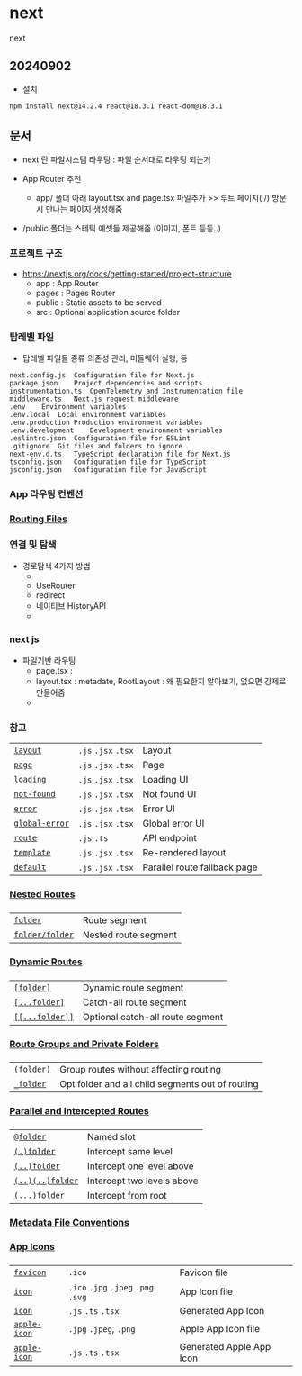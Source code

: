 # next
next

## 20240902 
- 설치

```
npm install next@14.2.4 react@18.3.1 react-dom@18.3.1
```

## 문서
- next 란 파일시스템 라우팅 : 파일 순서대로 라우팅 되는거
- App Router 추천
  - app/ 폴더 아래  layout.tsx and page.tsx  파일추가 >> 루트 페이지( /) 방문시 만나는 페이지 생성해줌

- /public 폴더는 스테틱 에셋들 제공해줌 (이미지, 폰트 등등..)


### 프로젝트 구조
- https://nextjs.org/docs/getting-started/project-structure
  - app : App Router
  - pages : Pages Router
  - public : Static assets to be served
  - src : Optional application source folder

### 탑레벨 파일
- 탑레벨 파일들 종류 의존성 관리, 미들웨어 실행, 등
```
next.config.js	Configuration file for Next.js
package.json	Project dependencies and scripts
instrumentation.ts	OpenTelemetry and Instrumentation file
middleware.ts	Next.js request middleware
.env	Environment variables
.env.local	Local environment variables
.env.production	Production environment variables
.env.development	Development environment variables
.eslintrc.json	Configuration file for ESLint
.gitignore	Git files and folders to ignore
next-env.d.ts	TypeScript declaration file for Next.js
tsconfig.json	Configuration file for TypeScript
jsconfig.json	Configuration file for JavaScript
```

### App 라우팅 컨벤션

### [Routing Files](https://nextjs.org/docs/getting-started/project-structure#routing-files)

### 연결 및 탐색 
- 경로탐색 4가지 방법
  - <Links>
  - UseRouter
  - redirect
  - 네이티브 HistoryAPI
  - 



### next js
- 파일기반 라우팅
  - page.tsx : 
  - layout.tsx : metadate, RootLayout : 왜 필요한지 알아보기, 없으면 강제로 만들어줌
  - 


### 참고 

|  |  |  |
| --- | --- | --- |
| [`layout`](https://nextjs.org/docs/app/api-reference/file-conventions/layout) | `.js` `.jsx` `.tsx` | Layout |
| [`page`](https://nextjs.org/docs/app/api-reference/file-conventions/page) | `.js` `.jsx` `.tsx` | Page |
| [`loading`](https://nextjs.org/docs/app/api-reference/file-conventions/loading) | `.js` `.jsx` `.tsx` | Loading UI |
| [`not-found`](https://nextjs.org/docs/app/api-reference/file-conventions/not-found) | `.js` `.jsx` `.tsx` | Not found UI |
| [`error`](https://nextjs.org/docs/app/api-reference/file-conventions/error) | `.js` `.jsx` `.tsx` | Error UI |
| [`global-error`](https://nextjs.org/docs/app/api-reference/file-conventions/error#global-errorjs) | `.js` `.jsx` `.tsx` | Global error UI |
| [`route`](https://nextjs.org/docs/app/api-reference/file-conventions/route) | `.js` `.ts` | API endpoint |
| [`template`](https://nextjs.org/docs/app/api-reference/file-conventions/template) | `.js` `.jsx` `.tsx` | Re-rendered layout |
| [`default`](https://nextjs.org/docs/app/api-reference/file-conventions/default) | `.js` `.jsx` `.tsx` | Parallel route fallback page |

### [Nested Routes](https://nextjs.org/docs/getting-started/project-structure#nested-routes)

### 

### 

|  |  |
| --- | --- |
| [`folder`](https://nextjs.org/docs/app/building-your-application/routing#route-segments) | Route segment |
| [`folder/folder`](https://nextjs.org/docs/app/building-your-application/routing#nested-routes) | Nested route segment |

### [Dynamic Routes](https://nextjs.org/docs/getting-started/project-structure#dynamic-routes)

### 

### 

|  |  |
| --- | --- |
| [`[folder]`](https://nextjs.org/docs/app/building-your-application/routing/dynamic-routes#convention) | Dynamic route segment |
| [`[...folder]`](https://nextjs.org/docs/app/building-your-application/routing/dynamic-routes#catch-all-segments) | Catch-all route segment |
| [`[[...folder]]`](https://nextjs.org/docs/app/building-your-application/routing/dynamic-routes#optional-catch-all-segments) | Optional catch-all route segment |

### [Route Groups and Private Folders](https://nextjs.org/docs/getting-started/project-structure#route-groups-and-private-folders)

### 

### 

|  |  |
| --- | --- |
| [`(folder)`](https://nextjs.org/docs/app/building-your-application/routing/route-groups#convention) | Group routes without affecting routing |
| [`_folder`](https://nextjs.org/docs/app/building-your-application/routing/colocation#private-folders) | Opt folder and all child segments out of routing |

### [Parallel and Intercepted Routes](https://nextjs.org/docs/getting-started/project-structure#parallel-and-intercepted-routes)

### 

### 

|  |  |
| --- | --- |
| [`@folder`](https://nextjs.org/docs/app/building-your-application/routing/parallel-routes#slots) | Named slot |
| [`(.)folder`](https://nextjs.org/docs/app/building-your-application/routing/intercepting-routes#convention) | Intercept same level |
| [`(..)folder`](https://nextjs.org/docs/app/building-your-application/routing/intercepting-routes#convention) | Intercept one level above |
| [`(..)(..)folder`](https://nextjs.org/docs/app/building-your-application/routing/intercepting-routes#convention) | Intercept two levels above |
| [`(...)folder`](https://nextjs.org/docs/app/building-your-application/routing/intercepting-routes#convention) | Intercept from root |

### [Metadata File Conventions](https://nextjs.org/docs/getting-started/project-structure#metadata-file-conventions)

### 

### 

### [App Icons](https://nextjs.org/docs/getting-started/project-structure#app-icons)

### 

### 

|  |  |  |
| --- | --- | --- |
| [`favicon`](https://nextjs.org/docs/app/api-reference/file-conventions/metadata/app-icons#favicon) | `.ico` | Favicon file |
| [`icon`](https://nextjs.org/docs/app/api-reference/file-conventions/metadata/app-icons#icon) | `.ico` `.jpg` `.jpeg` `.png` `.svg` | App Icon file |
| [`icon`](https://nextjs.org/docs/app/api-reference/file-conventions/metadata/app-icons#generate-icons-using-code-js-ts-tsx) | `.js` `.ts` `.tsx` | Generated App Icon |
| [`apple-icon`](https://nextjs.org/docs/app/api-reference/file-conventions/metadata/app-icons#apple-icon) | `.jpg` `.jpeg`, `.png` | Apple App Icon file |
| [`apple-icon`](https://nextjs.org/docs/app/api-reference/file-conventions/metadata/app-icons#generate-icons-using-code-js-ts-tsx) | `.js` `.ts` `.tsx` | Generated Apple App Icon |